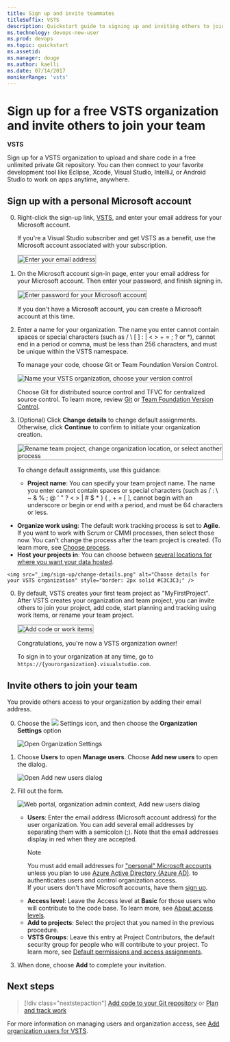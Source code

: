 ```yaml
---
title: Sign up and invite teammates
titleSuffix: VSTS   
description: Quickstart guide to signing up and inviting others to join a team project in Visual Studio Team Services 
ms.technology: devops-new-user 
ms.prod: devops
ms.topic: quickstart
ms.assetid: 
ms.manager: douge
ms.author: kaelli
ms.date: 07/14/2017
monikerRange: 'vsts'
---
```



# Sign up for a free VSTS organization and invite others to join your team

**VSTS**
 
Sign up for a VSTS organization to upload and share code in a free unlimited private 
Git repository. You can then connect to your favorite development tool like Eclipse, Xcode, 
Visual Studio, IntelliJ, or Android Studio to work on apps anytime, anywhere. 

<a name="MicrosoftAccount"></a>

## Sign up with a personal Microsoft account

0.	Right-click the sign-up link, [VSTS](https://go.microsoft.com/fwlink/?LinkId=307137&clcid=0x409), and enter 
your email address for your Microsoft account. 

	If you're a Visual Studio subscriber 
	and get VSTS as a benefit, 
	use the Microsoft account associated with your subscription. 

	<img src="../organizations/accounts/_img/_shared/sign-in.png" alt="Enter your email address" style="border: 2px solid #C3C3C3;" />

0.	On the Microsoft account sign-in page, 
enter your email address for your Microsoft account. 
Then enter your password, and finish signing in.

	<img src="../organizations/accounts/_img/_shared/sign-in-msa2.png" alt="Enter password for your Microsoft account" style="border: 2px solid #C3C3C3;" />

	If you don't have a Microsoft account, 
	you can create a Microsoft account at this time. 

0.	Enter a name for your organization. The name you enter cannot contain spaces or special characters (such as / \ [ ] : | < > + = ; ? or &#42;), cannot end in a period or comma, must be less than 256 characters, and must be unique within the VSTS namespace. 

	To manage your code, choose Git or Team Foundation Version Control.

	<img src="../organizations/accounts/_img/sign-up-visual-studio-team-services/create-team-services-organization.png" alt="Name your VSTS organization, choose your version control" style="border: 1px solid #C3C3C3;" />

	Choose Git for distributed source control and TFVC for centralized source control. To learn more, review [Git](../repos/git/overview.md) 
	or [Team Foundation Version Control](../repos/tfvc/overview.md).

0.	(Optional) Click **Change details** to change default assignments. Otherwise, click **Continue** to confirm to initiate your organization creation.

	<img src="../organizations/accounts/_img/sign-up-visual-studio-team-services/check-organization-location-standard.png" alt="Rename team project, change organization location, or select another process" style="border: 2px solid #C3C3C3;" />

	To change default assignments, use this guidance:

	- **Project name**: You can specify your team project name. The name you enter cannot contain spaces or special characters (such as / : \ ~ & % ; @ ' " ? < > | # $ &#42; } { , + = [ ], cannot begin with an underscore or begin or end with a period, and must be 64 characters or less.
   - **Organize work using**: The default work tracking process is set to **Agile**. If you want to work with Scrum or CMMI processes, then select those now.  You can't change the process after the team project is created. (To learn more, see [Choose process](../work/work-items/guidance/choose-process.md). 
   - **Host your projects in**: You can choose between [several locations for where you want your data hosted](https://www.microsoft.com/en-us/trustcenter/privacy/vsts-location).
 
	<img src="_img/sign-up/change-details.png" alt="Choose details for your VSTS organization" style="border: 2px solid #C3C3C3;" />

0.	By default, VSTS creates your first team project as "MyFirstProject". After VSTS creates your organization and team project, 
you can invite others to join your project, add code, start planning and tracking using work items, or rename your team project. 

	<img src="../organizations/accounts/_img/_shared/team-project-created.png" alt="Add code or work items" style="border: 2px solid #C3C3C3;" />

	Congratulations, you're now a VSTS organization owner! 

	To sign in to your organization at any time, go to ```https://{yourorganization}.visualstudio.com```.

<a id="invite-others" />

## Invite others to join your team 

You provide others access to your organization by adding their email address. 

0. Choose the ![](../_img/icons/gear-icon.png) Settings icon, and then choose the **Organization Settings** option
 
	![Open Organization Settings](_img/sign-up/open-organization-settings.png)

0. Choose **Users** to open **Manage users**. Choose **Add new users** to open the dialog. 

	![Open Add new users dialog](_img/sign-up/add-new-users.png)

0. Fill out the form. 
 
	![Web portal, organization admin context, Add new users dialog](_img/invite-users-add-user-dialog.png)  

	- **Users**: Enter the email address (Microsoft account address) for the user organization. You can add several email addresses by separating them with a semicolon (;). Note that the email addresses display in red when they are accepted.  
		> [!NOTE]   
		> You must add email addresses for 
		> ["personal" Microsoft accounts](https://www.microsoft.com/account) 
		> unless you plan to use [Azure Active Directory (Azure AD)](https://azure.microsoft.com/documentation/articles/active-directory-whatis/). 
		> to authenticates users and control organization access.  
		> If your users don't have Microsoft accounts, 
		> have them [sign up](https://signup.live.com/).  
	- **Access level**: Leave the Access level at **Basic** for those users who will contribute to the code base. To learn more, see [About access levels](../organizations/security/access-levels.md). 
	- **Add to projects**: Select the project that you named in the previous procedure. 
	- **VSTS Groups**: Leave this entry at Project Contributors, the default security group for people who will contribute to your project. To learn more, see [Default permissions and access assignments](../organizations/security/permissions-access.md). 

0. When done, choose **Add** to complete your invitation. 

## Next steps  
 
> [!div class="nextstepaction"]
> [Add code to your Git repository](code-with-git.md) 
> or 
> [Plan and track work](plan-track-work.md) 

For more information on managing users and organization access, see [Add organization users for VSTS](../organizations/accounts/add-organization-users-from-user-hub.md).
 
